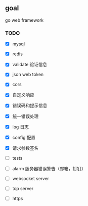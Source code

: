 ## goal
go web framework

### TODO

- [x] mysql
- [x] redis
- [x] validate 验证信息
- [x] json web token
- [x] cors
- [x] 自定义响应
- [x] 错误码和提示信息
- [x] 统一错误处理
- [x] log 日志
- [x] config 配置
- [x] 请求参数签名
- [ ] tests

- [ ] alarm 服务器错误警告（邮箱，钉钉）
- [ ] websocket server
- [ ] tcp server
- [ ] https